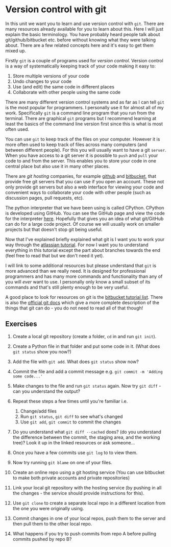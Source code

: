 # Version control with git

In this unit we want you to learn and use version control with `git`. There
are many resources already available for you to learn about this. Here I will
just explain the basic terminology.  You have probably heard people talk about
git/github/bitbucket etc. before without knowing what they were talking about.
There are a few related concepts here and it's easy to get them mixed up.

Firstly `git` is a couple of programs used for *version control*. Version
control is a way of systematically keeping track of your code making it easy
to:

1. Store multiple versions of your code
2. Undo changes to your code
3. Use (and edit) the same code in different places
4. Collaborate with other people using the same code

There are many different version control systems and as far as I can tell
`git` is the most popular for programmers. I personally use it for almost all
of my work. Specifically `git` is a command line program that you run from the
terminal. There are graphical `git` programs but I recommend learning at least
the basics of the command line version first since this is what is most often
used.

You can use `git` to keep track of the files on your computer. However it is
more often used to keep track of files across many computers (and between
different people). For this you will usually want to have a git `server`. When
you have access to a git server it is possible to `push` and `pull` your code
to and from the server. This enables you to store your code in one central
place but also use it in many other places.

There are *git hosting* companies, for example [github](https://github.com/)
and [bitbucket](https://bitbucket.org/product), that provide free git servers
that you can use if you open an account. These not only provide git servers
but also a web interface for viewing your code and convenient ways to
collaborate your code with other people (such as discussion pages, pull
requests, etc).

The python interpreter that we have been using is called CPython. CPython is
developed using GitHub. You can see the GitHub page and view the code for the
interpreter [here](https://github.com/python/cpython). Hopefully that gives
you an idea of what git/GitHub can do for a large code project. Of course we
will usually work on smaller projects but that doesn't stop git being useful.

Now that I've explained briefly explained what git is I want you to work your
way through the [atlassian
tutorial](https://www.atlassian.com/git/tutorials/learn-git-with-bitbucket-cloud).
For now I want you to understand everything in this tutorial except the part
about branches towards the end (feel free to read that but we don't need it
yet).

I will link to some additional resources but please understand that `git` is
more advanced than we really need. It is designed for professional programmers
and has many more commands and functionality than any of you will *ever* want
to use. I personally only know a small subset of its commands and that's still
plenty enough to be very useful.

A good place to look for resources on git is the [bitbucket tutorial
list](https://www.atlassian.com/git/tutorials). There is also the [official
git docs](https://git-scm.com/docs/user-manual.html) which give a more
complete description of the things that git can do - you do not need to read
all of that though!

## Exercises

1. Create a local git repository (create a folder, `cd` in and run `git init`).

2. Create a Python file in that folder and put some code in it. (What does
   `git status` show you now?)

3. Add the file with `git add`. What does `git status` show now?

4. Commit the file and add a commit message e.g. `git commit -m 'Adding some code...'`

5. Make changes to the file and run `git status` again. Now try `git diff` -
   can you understand the output?

6. Repeat these steps a few times until you're familiar i.e.
    1. Change/add files
    2. Run `git status`, `git diff` to see what's changed
    3. Use `git add`, `git commit` to commit the changes

7. Do you understand what `git diff --cached` does? (do you understand the
   difference between the commit, the staging area, and the working tree)?
   Look it up in the linked resources or ask someone...

8. Once you have a few commits use `git log` to to view them.

9. Now try running `git blame` on one of your files.

10. Create an online repo using a git hosting service (You can use bitbucket
    to make both private accounts and private repositories)

11. Link your local git repository with the hosting service (by pushing in all
    the changes - the service should provide instructions for this).

12. Use `git clone` to create a separate local repo in a different location
    from the one you were originally using.

13. Commit changes in one of your local repos, push them to the server and then
    pull them to the other local repo.

14. What happens if you try to push commits from repo A before pulling commits
    pushed by repo B?
